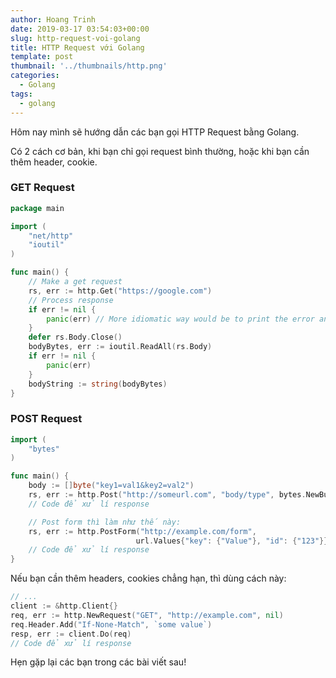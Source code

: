 ```yaml
---
author: Hoang Trinh
date: 2019-03-17 03:54:03+00:00
slug: http-request-voi-golang
title: HTTP Request với Golang
template: post
thumbnail: '../thumbnails/http.png'
categories:
  - Golang
tags:
  - golang
---
```


Hôm nay mình sẽ hướng dẫn các bạn gọi HTTP Request bằng Golang.

Có 2 cách cơ bản, khi bạn chỉ gọi request bình thường, hoặc khi bạn cần thêm header, cookie.

### GET Request

```go
package main

import (
    "net/http"
    "ioutil"
)

func main() {
    // Make a get request
    rs, err := http.Get("https://google.com")
    // Process response
    if err != nil {
        panic(err) // More idiomatic way would be to print the error and die unless it's a serious error
    }
    defer rs.Body.Close()
    bodyBytes, err := ioutil.ReadAll(rs.Body)
    if err != nil {
        panic(err)
    }
    bodyString := string(bodyBytes)
}
```

### POST Request

```go
import (
    "bytes"
)

func main() {
    body := []byte("key1=val1&key2=val2")
    rs, err := http.Post("http://someurl.com", "body/type", bytes.NewBuffer(body))
    // Code để xử lí response

    // Post form thì làm như thế này:
    rs, err := http.PostForm("http://example.com/form",
                            url.Values{"key": {"Value"}, "id": {"123"}})
    // Code để xử lí response
}
```

Nếu bạn cần thêm headers, cookies chẳng hạn, thì dùng cách này:

```go
// ...
client := &http.Client{}
req, err := http.NewRequest("GET", "http://example.com", nil)
req.Header.Add("If-None-Match", `some value`)
resp, err := client.Do(req)
// Code để xử lí response
```

Hẹn gặp lại các bạn trong các bài viết sau!
